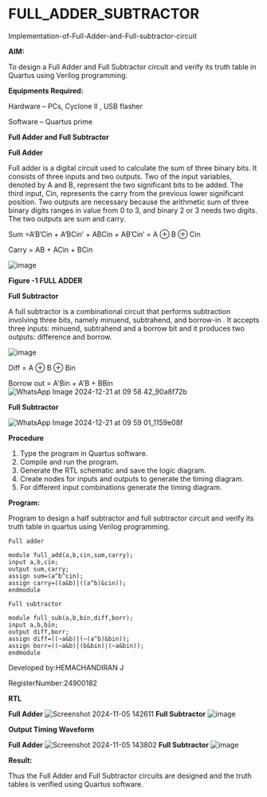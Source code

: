 # FULL_ADDER_SUBTRACTOR

Implementation-of-Full-Adder-and-Full-subtractor-circuit

**AIM:**

To design a Full Adder and Full Subtractor circuit and verify its truth table in Quartus using Verilog programming.

**Equipments Required:**

Hardware – PCs, Cyclone II , USB flasher

Software – Quartus prime

**Full Adder and Full Subtractor**

**Full Adder**

Full adder is a digital circuit used to calculate the sum of three binary bits. It consists of three inputs and two outputs. Two of the input variables, denoted by A and B, represent the two significant bits to be added. The third input, Cin, represents the carry from the previous lower significant position. Two outputs are necessary because the arithmetic sum of three binary digits ranges in value from 0 to 3, and binary 2 or 3 needs two digits. The two outputs are sum and carry.

Sum =A’B’Cin + A’BCin’ + ABCin + AB’Cin’ = A ⊕ B ⊕ Cin 

Carry = AB + ACin + BCin

![image](https://github.com/naavaneetha/FULL_ADDER_SUBTRACTOR/assets/154305477/0f30ba51-5ffb-4198-845f-18e054f675e7)

**Figure -1 FULL ADDER**

**Full Subtractor**

A full subtractor is a combinational circuit that performs subtraction involving three bits, namely minuend, subtrahend, and borrow-in . It accepts three inputs: minuend, subtrahend and a borrow bit and it produces two outputs: difference and borrow.

![image](https://github.com/naavaneetha/FULL_ADDER_SUBTRACTOR/assets/154305477/02b24f51-ab51-4304-9ad6-7b81ffc1ead5)

Diff = A ⊕ B ⊕ Bin 

Borrow out = A'Bin + A'B + BBin
![WhatsApp Image 2024-12-21 at 09 58 42_90a8f72b](https://github.com/user-attachments/assets/ee5a9898-0bf0-446f-b94c-80854af6656d)


**Full Subtractor**

![WhatsApp Image 2024-12-21 at 09 59 01_1159e08f](https://github.com/user-attachments/assets/5b1297be-8ec4-4987-9df7-d9318f5617f7)


**Procedure**

1. Type the program in Quartus software.
2. Compile and run the program.
3. Generate the RTL schematic and save the logic diagram.
4. Create nodes for inputs and outputs to generate the timing diagram.
5. For different input combinations generate the timing diagram.
   
**Program:**

Program to design a half subtractor and full subtractor circuit and verify its truth table in quartus using Verilog programming.
```
Full adder

module full_add(a,b,cin,sum,carry);
input a,b,cin;
output sum,carry;
assign sum=(a^b^cin);
assign carry=((a&b)|((a^b)&cin));
endmodule
```
```
Full subtractor

module full_sub(a,b,bin,diff,borr);
input a,b,bin;
output diff,borr;
assign diff=((~a&b)|(~(a^b)&bin));
assign borr=((~a&b)|(b&bin)|(~a&bin));
endmodule
```

Developed by:HEMACHANDIRAN J 

RegisterNumber:24900182


**RTL**

**Full Adder**
![Screenshot 2024-11-05 142611](https://github.com/user-attachments/assets/3107b83c-8de1-42e9-b5fc-33e0d4a8581f)
**Full Subtractor**
![image](https://github.com/user-attachments/assets/98730d7d-7a09-4a12-8ebf-4c4efe5b1083)


**Output Timing Waveform**

**Full Adder**
![Screenshot 2024-11-05 143802](https://github.com/user-attachments/assets/fb40bf17-f250-40bf-bcea-d0916fe34351)
**Full Subtractor**
![image](https://github.com/user-attachments/assets/2a15ebe2-e125-4cd0-9701-f82d0dfe8a62)


**Result:**

Thus the Full Adder and Full Subtractor circuits are designed and the truth tables is verified using Quartus software.




